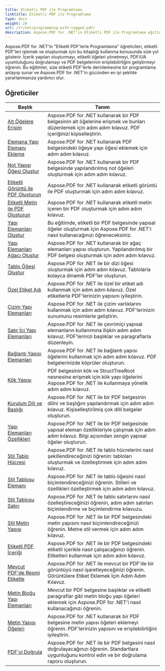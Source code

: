 ```yaml
---
title: Etiketli PDF ile Programlama
linktitle: Etiketli PDF ile Programlama
type: docs
weight: 24
url: /tr/net/programming-with-tagged-pdf/
description: Aspose.PDF for .NET'in Etiketli PDF ile Programlama eğitimlerine göz atın ve etiketli PDF işleme ve oluşturma konusunda uzmanlaşın.
---
```


Aspose.PDF for .NET'in "Etiketli PDF'lerle Programlama" öğreticileri, etiketli PDF'leri işlemek ve oluşturmak için bu kitaplığı kullanma konusunda size yol gösterir. İçerik yapıları oluşturmayı, etiketli öğeleri yönetmeyi, PDF/UA uyumluluğunu doğrulamayı ve PDF belgelerinin erişilebilirliğini geliştirmeyi öğrenin. Bu eğitimler, size etiketli PDF'lerle derinlemesine bir programlama anlayışı sunar ve Aspose.PDF for .NET'in gücünden en iyi şekilde yararlanmanıza yardımcı olur.

## Öğreticiler
| Başlık | Tanım |
| --- | --- | 
| [Alt Öğelere Erişim](./access-children-elements/) | Aspose.PDF for .NET kullanarak bir PDF belgesinin alt öğelerine erişmek ve bunları düzenlemek için adım adım kılavuz. PDF içeriğinizi kişiselleştirin. |  
| [Elemana Yapı Elemanı Ekleme](./add-structure-element-into-element/) | Aspose.PDF for .NET kullanarak PDF belgesindeki öğeye yapı öğesi eklemek için adım adım kılavuz. |  
| [Not Yapısı Öğesi Oluştur](./create-note-structure-element/) | Aspose.PDF for .NET kullanarak bir PDF belgesinde yapılandırılmış not öğeleri oluşturmak için adım adım kılavuz. |  
| [Etiketli Görüntü ile PDF Oluşturun](./create-pdf-with-tagged-image/) | Aspose.PDF for .NET kullanarak etiketli görüntü ile PDF oluşturmak için adım adım kılavuz. |  
| [Etiketli Metin ile PDF Oluşturun](./create-pdf-with-tagged-text/) | Aspose.PDF for .NET kullanarak etiketli metin içeren bir PDF oluşturmak için adım adım kılavuz. |  
| [Yapı Elemanları Oluştur](./create-structure-elements/) | Bu eğitimde, etiketli bir PDF belgesinde yapısal öğeler oluşturmak için Aspose.PDF for .NET'i nasıl kullanacağınızı öğreneceksiniz. |  
| [Yapı Elemanları Ağacı Oluştur](./create-structure-elements-tree/) | Aspose.PDF for .NET kullanarak bir ağaç elemanları yapısı oluşturun. Yapılandırılmış bir PDF belgesi oluşturmak için adım adım kılavuz. |  
| [Tablo Öğesi Oluştur](./create-table-element/) | Aspose.PDF for .NET ile bir dizi öğesi oluşturmak için adım adım kılavuz. Tablolarla kolayca dinamik PDF'ler oluşturun. |  
| [Özel Etiket Adı](./custom-tag-name/) | Aspose.PDF for .NET ile özel bir etiket adı kullanmak için adım adım kılavuz. Özel etiketlerle PDF'lerinizin yapısını iyileştirin. |  
| [Çizim Yapı Elemanları](./illustration-structure-elements/) | Aspose.PDF for .NET ile çizim varlıklarını kullanmak için adım adım kılavuz. PDF'lerinizin sunumunu resimlerle geliştirin. |  
| [Satır İçi Yapı Elemanları](./inline-structure-elements/) | Aspose.PDF for .NET ile çevrimiçi yapısal elemanların kullanımına ilişkin adım adım kılavuz. PDF'lerinizi başlıklar ve paragraflarla düzenleyin. |  
| [Bağlantı Yapısı Elemanları](./link-structure-elements/) | Aspose.PDF for .NET ile bağlantı yapısı öğelerini kullanmak için adım adım kılavuz. PDF belgelerinizde köprüler oluşturun. |  
| [Kök Yapısı](./root-structure/) | PDF belgesinin kök ve StructTreeRoot nesnesine erişmek için kök yapı öğelerini Aspose.PDF for .NET ile kullanmaya yönelik adım adım kılavuz. |  
| [Kurulum Dili ve Başlığı](./setup-language-and-title/) | Aspose.PDF for .NET ile bir PDF belgesinin dilini ve başlığını yapılandırmak için adım adım kılavuz. Kişiselleştirilmiş çok dilli belgeler oluşturun. |  
| [Yapı Elemanları Özellikleri](./structure-elements-properties/) | Aspose.PDF for .NET ile bir PDF belgesinde yapısal eleman özellikleriyle çalışmak için adım adım kılavuz. Bilgi açısından zengin yapısal öğeler oluşturun. |  
| [Stil Tablo Hücresi](./style-table-cell/) | Aspose.PDF for .NET ile tablo hücrelerini nasıl şekillendireceğinizi öğrenin: tabloları oluşturmak ve özelleştirmek için adım adım kılavuz. |  
| [Stil Tablosu Elemanı](./style-table-element/) | Aspose.PDF for .NET ile tablo öğesini nasıl biçimlendireceğinizi öğrenin. Stilleri ve özellikleri özelleştirmek için adım adım kılavuz. |  
| [Stil Tablosu Satırı](./style-table-row/) | Aspose.PDF for .NET ile tablo satırlarını nasıl özelleştireceğinizi öğrenin, adım adım satırları biçimlendirme ve biçimlendirme kılavuzu. |  
| [Stil Metin Yapısı](./style-text-structure/) | Aspose.PDF for .NET ile bir PDF belgesindeki metin yapısını nasıl biçimlendireceğinizi öğrenin. Metne stil vermek için adım adım kılavuz. |  
| [Etiketli PDF İçeriği](./tagged-pdf-content/) | Aspose.PDF for .NET ile bir PDF belgesindeki etiketli içerikle nasıl çalışacağınızı öğrenin. Etiketleri kullanmak için adım adım kılavuz. |  
| [Mevcut PDF'de Resmi Etiketle](./tag-image-in-existing-pdf/) | Aspose.PDF for .NET ile mevcut bir PDF'de bir görüntüyü nasıl işaretleyeceğinizi öğrenin. Görüntülere Etiket Eklemek İçin Adım Adım Kılavuz. |  
| [Metin Bloğu Yapı Elemanları](./text-block-structure-elements/) | Mevcut bir PDF belgesine başlıklar ve etiketli paragraflar gibi metin bloğu yapı öğeleri eklemek için Aspose.PDF for .NET'i nasıl kullanacağınızı öğrenin. |  
| [Metin Yapısı Öğeleri](./text-structure-elements/) | Aspose.PDF for .NET kullanarak bir PDF belgesine metin yapısı öğeleri eklemeyi öğrenin. PDF'lerinizin yapısını ve erişilebilirliğini iyileştirin. |  
| [PDF'yi Doğrula](./validate-pdf/) | Aspose.PDF for .NET ile bir PDF belgesini nasıl doğrulayacağınızı öğrenin. Standartlara uygunluğunu kontrol edin ve bir doğrulama raporu oluşturun. |  